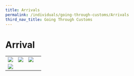 ```yaml
---
title: Arrivals
permalink: /individuals/going-through-customs/Arrivals
third_nav_title: Going Through Customs
---
```


# Arrival 

|   |   |   |   |
|---|---|---|---|
|[![](https://lh3.googleusercontent.com/Ijl7TCe3rCt09U0wq9rLlNgysOnw4KMGwL8-ZGX09TlOmwbmbqJY43m08jswYiqf57N1PbpTbBrVk2aUNne4S_j_QDP5WW7aa_jsISo2omIeVBvfPFKX4wM64vdK9-itRgOdX3RN26bpVhLfRA)](https://singapore-customs-staging.netlify.com/individuals/0a1-duty-free-concession-and-gst-relief)   | [![](https://lh6.googleusercontent.com/pyK8PnRDhoI2kBpBIqz-r9o5zkI_5BN4BQBa-XiLneNlca0a7umBcdZHWcynwtWUbn0EXpdjppaK5fYdimUEp0KknndsskxKhDlNkU1S3I8fwjhqNMioz-AqRldAllYcPbthOIiYR31EceBo3w)](https://singapore-customs-staging.netlify.com/individuals/0a2-declaration-and-payment-of-taxes)  |  [![](https://lh5.googleusercontent.com/IdonvHERbC9Zn_JjXn_jZOl1iqRLXKT7_BSk-rewPTED-HyWXNqkmbJLWE1C4GbhCBtjVwhHEb3sdAPSOr021TT1U3jo7WWN58HSK9JNSymqFvIjUZzUnNi0Sp8OGChKgm-xfxFxo_XiON550Q)](https://singapore-customs-staging.netlify.com/individuals/0a3-prohibited-and-controlled-goods) 
   | [![](https://lh4.googleusercontent.com/quD-LIIf4-NMswvz6J-W1hpLzGUXwjW0C1CNUz6DjlgM6UhC1fv2jmx9M8O2nupggvldvsD-E401zWdYmcs6jXuk62lU9vdGxXcy0EEwSdw64CW-lp5Vk2z8TMGu5oUv6BXtzFYdt-aphkCk-g)](https://singapore-customs-staging.netlify.com/individuals/0a4-arrival-guide-for-travellers) | 
    


  
 
  

